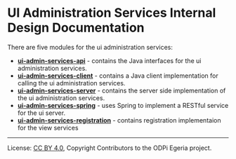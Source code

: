 <!-- SPDX-License-Identifier: CC-BY-4.0 -->
<!-- Copyright Contributors to the ODPi Egeria project. -->

# UI Administration Services Internal Design Documentation

There are five modules for the ui administration services:

* **[ui-admin-services-api](../../ui-admin-services-api)** - contains the Java interfaces for the ui administration services.
* **[ui-admin-services-client](../../ui-admin-services-client)** - contains a Java client implementation for calling
the ui administration services.
* **[ui-admin-services-server](../../ui-admin-services-server)** - contains the server side implementation of the
ui administration services.
* **[ui-admin-services-spring](../../ui-admin-services-spring)** - uses Spring to implement a RESTful service
for the ui server.
* **[ui-admin-services-registration](../../ui-admin-services-registration)** - contains registration implementaion for the view services


----
License: [CC BY 4.0](https://creativecommons.org/licenses/by/4.0/),
Copyright Contributors to the ODPi Egeria project.